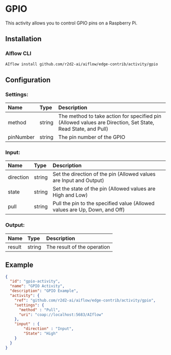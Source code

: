 <!--
title: GPIO
weight: 4611
-->
# GPIO
This activity allows you to control GPIO pins on a Raspberry Pi.

## Installation

### AIflow CLI
```bash
AIflow install github.com/r2d2-ai/aiflow/edge-contrib/activity/gpio
```

## Configuration

### Settings:
| Name      | Type   | Description
| :---      | :---   | :---
| method    | string | 	The method to take action for specified pin (Allowed values are Direction, Set State, Read State, and Pull)   
| pinNumber | string | The pin number of the GPIO 
 
### Input: 

| Name       | Type   | Description
| :---       | :---   | :---
| direction| string | Set the direction of the pin (Allowed values are Input and Output)   
| state  | string | Set the state of the pin (Allowed values are High and Low)
| pull    | string | Pull the pin to the specified value (Allowed values are Up, Down, and Off)   
 

### Output:

| Name       | Type   | Description
| :---       | :---   | :---
| result   | string | The result of the operation

## Example

```json
{
  "id": "gpio-activity",
  "name": "GPIO Activity",
  "description": "GPIO Example",
  "activity": {
    "ref": "github.com/r2d2-ai/aiflow/edge-contrib/activity/gpio",
    "settings": {
      "method" : "Pull",
      "uri": "coap://localhost:5683/AIflow"
    },
    "input" : {
        "direction" : "Input",
        "State": "High"
    }
  }
}
```